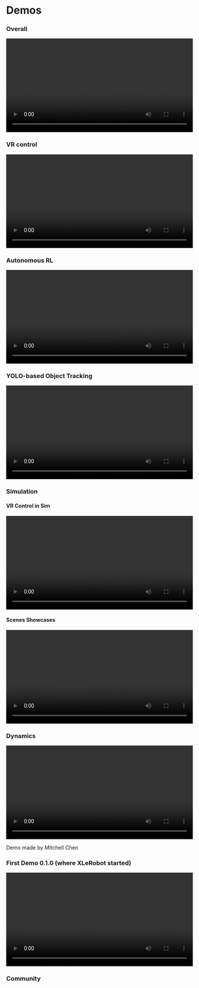 # Demos

### Overall

<video width="100%" controls>
  <source src="../_static/videos/Real_demos/xlerobot030.mp4" type="video/mp4">
  Your browser does not support the video tag.
</video>

### VR control

<video width="100%" controls>
  <source src="../_static/videos/Real_demos/XLeVR.mp4" type="video/mp4">
  Your browser does not support the video tag.
</video>

### Autonomous RL

<video width="100%" controls>
  <source src="../_static/videos/Real_demos/sim2real_2.mp4" type="video/mp4">
  Your browser does not support the video tag.
</video>

### YOLO-based Object Tracking

<video width="100%" controls>
  <source src="../_static/videos/Real_demos/yolo.mp4" type="video/mp4">
  Your browser does not support the video tag.
</video>

### Simulation

#### VR Control in Sim

<video width="100%" controls>
  <source src="../_static/videos/Sim_demos/XLeRobot_0_2_3.mp4" type="video/mp4">
  Your browser does not support the video tag.
</video>

#### Scenes Showcases
<video width="100%" controls>
  <source src="../_static/videos/Sim_demos/XLeRobot_0_1_5.mp4" type="video/mp4">
  Your browser does not support the video tag.
</video>



### Dynamics

<video width="100%" controls>
  <source src="../_static/videos/Real_demos/Dynamic.mp4" type="video/mp4">
  Your browser does not support the video tag.
</video>

Demo made by Mitchell Chen

### First Demo 0.1.0 (where XLeRobot started)

<video width="100%" style="max-width: 100%;" controls>
  <source src="https://github.com/user-attachments/assets/98312e30-9a5d-41a1-a6ce-ef163c3abfd5" type="video/mp4">
  Your browser does not support the video tag.
</video>

### Community